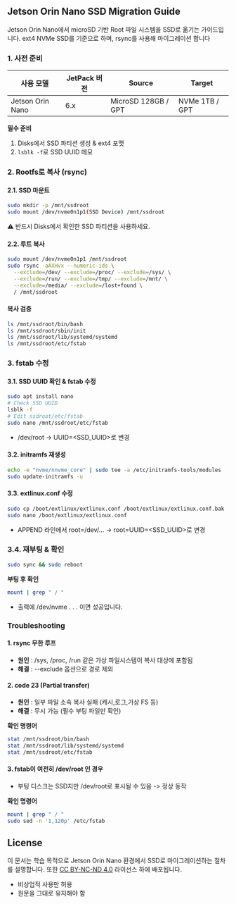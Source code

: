 ## Jetson Orin Nano SSD Migration Guide

Jetson Orin Nano에서 microSD 기반 Root 파일 시스템을 SSD로 옮기는 가이드입니다.
ext4 NVMe SSD를 기준으로 하며, rsync를 사용해 마이그레이션 합니다


### 1. 사전 준비

| 사용 모델 | JetPack 버전 | Source | Target |
| --- | --- | --- | --- |
| Jetson Orin Nano | 6.x | MicroSD 128GB / GPT | NVMe 1TB / GPT |

**필수 준비**
1. Disks에서 SSD 파티션 생성 & ext4 포맷
2. `lsblk -f`로 SSD UUID 메모


### 2. Rootfs로 복사 (rsync)

#### 2.1. SSD 마운트

```bash
sudo mkdir -p /mnt/ssdroot
sudo mount /dev/nvme0n1p1(SSD Device) /mnt/ssdroot
```
⚠️ 반드시 Disks에서 확인한 SSD 파티션을 사용하세요.


#### 2.2. 루트 복사

```bash
sudo mount /dev/nvme0n1p1 /mnt/ssdroot
sudo rsync -aAXHvx --numeric-ids \
  --exclude=/dev/ --exclude=/proc/ --exclude=/sys/ \
  --exclude=/run/ --exclude=/tmp/ --exclude=/mnt/ \
  --exclude=/media/ --exclude=/lost+found \
  / /mnt/ssdroot
```

#### 복사 검증
```bash
ls /mnt/ssdroot/bin/bash
ls /mnt/ssdroot/sbin/init
ls /mnt/ssdroot/lib/systemd/systemd
ls /mnt/ssdroot/etc/fstab
```

### 3. fstab 수정

#### 3.1. SSD UUID 확인 & fstab 수정

```bash
sudo apt install nano
# Check SSD UUID
lsblk -f
# Edit ssdroot/etc/fstab
sudo nano /mnt/ssdroot/etc/fstab
```

- /dev/root → UUID=<SSD_UUID>로 변경

#### 3.2. initramfs 재생성

```bash
echo -e "nvme/nnvme_core" | sudo tee -a /etc/initramfs-tools/modules
sudo update-initramfs -u
```

#### 3.3. extlinux.conf 수정

```bash
sudo cp /boot/extlinux/extlinux.conf /boot/extlinux/extlinux.conf.bak
sudo nano /boot/extlinux/extlinux.conf
```

- APPEND 라인에서 root=/dev/... → root=UUID=<SSD_UUID>로 변경

### 3.4. 재부팅 & 확인

```bash
sudo sync && sudo reboot
```

**부팅 후 확인**
```bash
mount | grep " / "
```
- 출력에 /dev/nvme . . . 이면 성공입니다.

### Troubleshooting


#### 1. rsync 무한 루프

- **원인** : /sys, /proc, /run 같은 가상 파일시스템이 복사 대상에 포함됨
- **해결** : --exclude 옵션으로 경로 제외


#### 2. code 23 (Partial transfer)

- **원인** : 일부 파일 소속 복사 실패 (캐시,로그,가상 FS 등)
- **해결** : 무시 가능 (필수 부팅 파일만 확인)

**확인 명령어**
```bash
stat /mnt/ssdroot/bin/bash
stat /mnt/ssdroot/lib/systemd/systemd
stat /mnt/ssdroot/etc/fstab
```

#### 3. fstab이 여전히 /dev/root 인 경우

- 부팅 디스크는 SSD지만 /dev/root로 표시될 수 있음 -> 정상 동작
  
**확인 명령어**
```bash
mount | grep " / "
sudo sed -n '1,120p' /etc/fstab
```


## License

이 문서는 학습 목적으로 Jetson Orin Nano 환경에서 SSD로 마이그레이션하는 절차를 설명합니다.
또한 [CC BY-NC-ND 4.0](./LICENSE) 라이선스 하에 배포됩니다.  
- 비상업적 사용만 허용
- 원문을 그대로 유지해야 함
